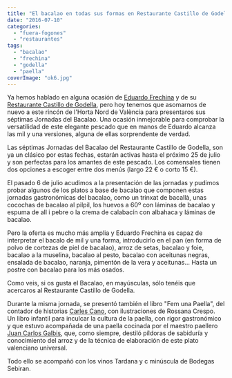 ```yaml
---
title: "El bacalao en todas sus formas en Restaurante Castillo de Godella"
date: "2016-07-10"
categories:
  - "fuera-fogones"
  - "restaurantes"
tags:
  - "bacalao"
  - "frechina"
  - "godella"
  - "paella"
coverImage: "ok6.jpg"
---
```


Ya hemos hablado en alguna ocasión de [Eduardo Frechina](https://www.facebook.com/eduardo.frechina?fref=ts) y de su [Restaurante Castillo de Godella](https://www.facebook.com/Restaurante-Castillo-110051672344395/?fref=ts), pero hoy tenemos que asomarnos de nuevo a este rincón de l'Horta Nord de València para presentaros sus séptimas Jornadas del Bacalao. Una ocasión inmejorable para comprobar la versatilidad de este elegante pescado que en manos de Eduardo alcanza las mil y una versiones, alguna de ellas sorprendente de verdad.

Las séptimas Jornadas del Bacalao del Restaurante Castillo de Godella, son ya un clásico por estas fechas, estarán activas hasta el próximo 25 de julio y son perfectas para los amantes de este pescado. Los comensales tienen dos opciones a escoger entre dos menús (largo 22 € o corto 15 €).

El pasado 6 de julio acudimos a la presentación de las jornadas y pudimos probar algunos de los platos a base de bacalao que componen estas jornadas gastronómicas del bacalao, como un trinxat de bacallà, unas cocochas de bacalao al pilpil, los huevos a 60º con láminas de bacalao y espuma de all i pebre o la crema de calabacín con albahaca y láminas de bacalao.

Pero la oferta es mucho más amplia y Eduardo Frechina es capaz de interpretar el bacalo de mil y una forma, introducirlo en el pan (en forma de polvo de cortezas de piel de bacalao), arroz de setas, bacalao y foie, bacalao a la muselina, bacalao al pesto, bacalao con aceitunas negras, ensalada de bacalao, naranja, pimentón de la vera y aceitunas... Hasta un postre con bacalao para los más osados.

Como veis, si os gusta el Bacalao, en mayúsculas, sólo tenéis que acercaros al Restaurante Castillo de Godella.

Durante la misma jornada, se presentó también el libro "Fem una Paella", del contador de historias [Carles Cano](https://www.facebook.com/carles.cano.16?fref=ts), con ilustraciones de Rossana Crespo. Un libro infantil para inculcar la cultura de la paella, con rigor gastronómico y que estuvo acompañada de una paella cocinada por el maestro paellero [Juan Carlos Galbis](https://www.facebook.com/juancarlos.galbisolivares?fref=ts), que, como siempre, destiló píldoras de sabiduría y conocimiento del arroz y de la técnica de elaboración de este plato valenciano universal.

Todo ello se acompañó con los vinos Tardana y c minúscula de Bodegas Sebiran.
